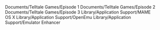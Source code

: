 Documents/Telltale Games/Episode 1
Documents/Telltale Games/Episode 2
Documents/Telltale Games/Episode 3
Library/Application Support/MAME OS X
Library/Application Support/OpenEmu
Library/Application Support/Emulator Enhancer
